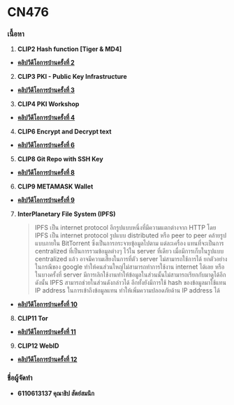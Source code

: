 # CN476

### เนื้อหา

1. **CLIP2 Hash function [Tiger & MD4]** 
* [**คลิปวีดีโอการบ้านครั้งที่ 2**](https://youtu.be/Xu7I4Bpjb3s)

2. **CLIP3 PKI - Public Key Infrastructure**
* [**คลิปวีดีโอการบ้านครั้งที่ 3**](https://youtu.be/X03w6O_5LcA)

3. **CLIP4 PKI Workshop**
* [**คลิปวีดีโอการบ้านครั้งที่ 4**](https://youtu.be/vgbHZBCNaZw)

4. **CLIP6 Encrypt and Decrypt text**
* [**คลิปวีดีโอการบ้านครั้งที่ 6**](https://youtu.be/AemkVnW2p84)

5. **CLIP8 Git Repo with SSH Key**
* [**คลิปวีดีโอการบ้านครั้งที่ 8**](https://youtu.be/BrVnU36g2F8)

6. **CLIP9 METAMASK Wallet**
* [**คลิปวีดีโอการบ้านครั้งที่ 9**](https://youtu.be/LM32eHzHxyc)

7. **InterPlanetary File System (IPFS)**

    >  IPFS เป็น internet protocol อีกรูปแบบหนึ่งที่มีความแตกต่างจาก HTTP โดย IPFS เป็น internet protocol รูปแบบ distributed หรือ peer to peer คล้ายรูปแบบภายใน BitTorrent ซึ่งเป็นการกระจายขุ้อมูลไปตาม แต่ละเครื่อง แทนที่จะเป็นการ centralized ที่เป็นการรวมข้อมูลต่างๆ ไว้ใน server ที่เดียว เมื่อมีการเก็บในรูปแบบ centralized แล้ว อาจมีความเสี่ยงในการที่ตัว server ไม่สามารถใช้การได้ ยกตัวอย่างในกรณีของ google ทำให้คนส่วนใหญ่ไม่สามารถทำการใช้งาน internet ได้เลย หรือในบางครั้งที่ server มีการเลิกใช้งานทำให้ข้อมูลในส่วนนั้นไม่สามารถเรียกกับมาดูได้อีก ดังนั้น IPFS สามารถช่วยในส่วนดังกล่าวได้ อีกทั้งยังมีการใช้ hash ของข้อมูลมาใช้แทน IP address ในการเข้าถึงข้อมูลแทน ทำให้เพิ่มความปลอดภัยด้าน IP address ได้

* [**คลิปวีดีโอการบ้านครั้งที่ 10**](https://youtu.be/GXlZx9zAq9o)

8. **CLIP11 Tor**
* [**คลิปวีดีโอการบ้านครั้งที่ 11**](https://youtu.be/kUzHCRWSGrw)

9. **CLIP12 WebID**
* [**คลิปวีดีโอการบ้านครั้งที่ 12**](https://youtu.be/05I-1S1c6-Y)

### ชื่อผู้จัดทำ
* **6110613137 คุณาธิป สัตย์สมนึก**


